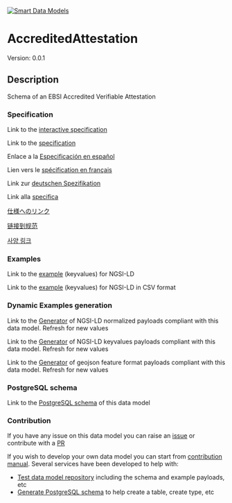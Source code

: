 [![Smart Data Models](https://smartdatamodels.org/wp-content/uploads/2022/01/SmartDataModels_logo.png "Logo")](https://smartdatamodels.org)
# AccreditedAttestation
Version: 0.0.1

## Description 

Schema of an EBSI Accredited Verifiable Attestation
### Specification

Link to the [interactive specification](https://swagger.lab.fiware.org/?url=https://smart-data-models.github.io/dataModel.VerifiableCredentials/AccreditedAttestation/swagger.yaml)

Link to the [specification](https://github.com/smart-data-models/dataModel.VerifiableCredentials/blob/master/AccreditedAttestation/doc/spec.md)

Enlace a la [Especificación en español](https://github.com/smart-data-models/dataModel.VerifiableCredentials/blob/master/AccreditedAttestation/doc/spec_ES.md)

Lien vers le [spécification en français](https://github.com/smart-data-models/dataModel.VerifiableCredentials/blob/master/AccreditedAttestation/doc/spec_FR.md)

Link zur [deutschen Spezifikation](https://github.com/smart-data-models/dataModel.VerifiableCredentials/blob/master/AccreditedAttestation/doc/spec_DE.md)

Link alla [specifica](https://github.com/smart-data-models/dataModel.VerifiableCredentials/blob/master/AccreditedAttestation/doc/spec_IT.md)

[仕様へのリンク](https://github.com/smart-data-models/dataModel.VerifiableCredentials/blob/master/AccreditedAttestation/doc/spec_JA.md)

[链接到规范](https://github.com/smart-data-models/dataModel.VerifiableCredentials/blob/master/AccreditedAttestation/doc/spec_ZH.md)

[사양 링크](https://github.com/smart-data-models/dataModel.VerifiableCredentials/blob/master/AccreditedAttestation/doc/spec_KO.md)
### Examples

Link to the [example](https://smart-data-models.github.io/dataModel.VerifiableCredentials/AccreditedAttestation/examples/example.jsonld) (keyvalues) for NGSI-LD

Link to the [example](https://github.com/smart-data-models/dataModel.VerifiableCredentials/blob/master/AccreditedAttestation/examples/example.jsonld.csv) (keyvalues) for NGSI-LD in CSV format
### Dynamic Examples generation

Link to the [Generator](https://smartdatamodels.org/extra/ngsi-ld_generator.php?schemaUrl=https://raw.githubusercontent.com/smart-data-models/dataModel.VerifiableCredentials/master/AccreditedAttestation/schema.json&email=info@smartdatamodels.org) of NGSI-LD normalized payloads compliant with this data model. Refresh for new values

Link to the [Generator](https://smartdatamodels.org/extra/ngsi-ld_generator_keyvalues.php?schemaUrl=https://raw.githubusercontent.com/smart-data-models/dataModel.VerifiableCredentials/master/AccreditedAttestation/schema.json&email=info@smartdatamodels.org) of NGSI-LD keyvalues payloads compliant with this data model. Refresh for new values

Link to the [Generator](https://smartdatamodels.org/extra/geojson_features_generator.php?schemaUrl=https://raw.githubusercontent.com/smart-data-models/dataModel.VerifiableCredentials/master/AccreditedAttestation/schema.json&email=info@smartdatamodels.org) of geojson feature format payloads compliant with this data model. Refresh for new values
### PostgreSQL schema

Link to the [PostgreSQL schema](https://github.com/smart-data-models/dataModel.VerifiableCredentials/blob/master/AccreditedAttestation/schema.sql) of this data model
### Contribution

 If you have any issue on this data model you can raise an [issue](https://github.com/smart-data-models/dataModel.VerifiableCredentials/issues)  or contribute with a [PR](https://github.com/smart-data-models/dataModel.VerifiableCredentials/pulls)

 If you wish to develop your own data model you can start from [contribution manual](https://bit.ly/contribution_manual). Several services have been developed to help with: 
 - [Test data model repository](https://smartdatamodels.org/index.php/data-models-contribution-api/) including the schema and example payloads, etc
 - [Generate PostgreSQL schema](https://smartdatamodels.org/index.php/sql-service/) to help create a table, create type, etc